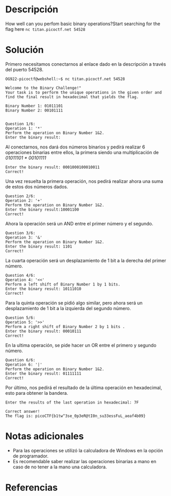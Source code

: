 # **Descripción**

How well can you perfom basic binary operations?Start searching for the flag here `nc titan.picoctf.net 54528`
# **Solución**

Primero necesitamos conectarnos al enlace dado en la descripción a través del puerto 54528.

```
OG922-picoctf@webshell:~$ nc titan.picoctf.net 54528

Welcome to the Binary Challenge!"
Your task is to perform the unique operations in the given order and find the final result in hexadecimal that yields the flag.

Binary Number 1: 01011101
Binary Number 2: 00101111


Question 1/6:
Operation 1: '*'
Perform the operation on Binary Number 1&2.
Enter the binary result:
```

Al conectarnos, nos dará dos números binarios y pedirá realizar 6 operaciones binarias entre ellos, la primera siendo una multiplicación de *01011101 * 00101111*

```
Enter the binary result: 0001000100010011               
Correct!
```

Una vez resuelta la primera operación, nos pedirá realizar ahora una suma de estos dos números dados.

```
Question 2/6:
Operation 2: '+'
Perform the operation on Binary Number 1&2.
Enter the binary result:10001100
Correct!
```

Ahora la operación será un AND entre el primer número y el segundo.

```
Question 3/6:
Operation 3: '&'
Perform the operation on Binary Number 1&2.
Enter the binary result: 1101   
Correct!
```

La cuarta operación será un desplazamiento de 1 bit a la derecha del primer número.

```
Question 4/6:
Operation 4: '<<'
Perform a left shift of Binary Number 1 by 1 bits.
Enter the binary result: 10111010
Correct!
```

Para la quinta operación se pidió algo similar, pero ahora será un desplazamiento de 1 bit a la izquierda del segundo número.

```
Question 5/6:
Operation 5: '>>'
Perform a right shift of Binary Number 2 by 1 bits .
Enter the binary result: 00010111
Correct!
```

En la ultima operación, se pide hacer un OR entre el primero y segundo número.

```
Question 6/6:
Operation 6: '|'
Perform the operation on Binary Number 1&2.
Enter the binary result: 01111111       
Correct!
```

Por último, nos pedirá el resultado de la última operación en hexadecimal, esto para obtener la bandera.

```
Enter the results of the last operation in hexadecimal: 7F

Correct answer!
The flag is: picoCTF{b1tw^3se_0p3eR@tI0n_su33essFuL_aeaf4b09}
```
# **Notas adicionales**

- Para las operaciones se utilizó la calculadora de Windows en la opción de programador.
- Es recomendable saber realizar las operaciones binarias a mano en caso de no tener a la mano una calculadora.
# **Referencias**